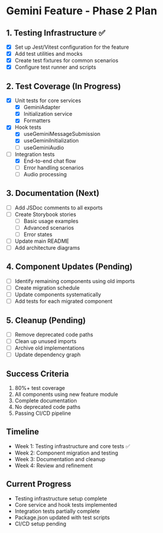 # Gemini Feature - Phase 2 Plan

## 1. Testing Infrastructure ✅
- [x] Set up Jest/Vitest configuration for the feature
- [x] Add test utilities and mocks
- [x] Create test fixtures for common scenarios
- [x] Configure test runner and scripts

## 2. Test Coverage (In Progress)
- [x] Unit tests for core services
  - [x] GeminiAdapter
  - [x] Initialization service
  - [x] Formatters
- [x] Hook tests
  - [x] useGeminiMessageSubmission
  - [x] useGeminiInitialization
  - [ ] useGeminiAudio
- [ ] Integration tests
  - [x] End-to-end chat flow
  - [ ] Error handling scenarios
  - [ ] Audio processing

## 3. Documentation (Next)
- [ ] Add JSDoc comments to all exports
- [ ] Create Storybook stories
  - [ ] Basic usage examples
  - [ ] Advanced scenarios
  - [ ] Error states
- [ ] Update main README
- [ ] Add architecture diagrams

## 4. Component Updates (Pending)
- [ ] Identify remaining components using old imports
- [ ] Create migration schedule
- [ ] Update components systematically
- [ ] Add tests for each migrated component

## 5. Cleanup (Pending)
- [ ] Remove deprecated code paths
- [ ] Clean up unused imports
- [ ] Archive old implementations
- [ ] Update dependency graph

## Success Criteria
1. 80%+ test coverage
2. All components using new feature module
3. Complete documentation
4. No deprecated code paths
5. Passing CI/CD pipeline

## Timeline
- Week 1: Testing infrastructure and core tests ✅
- Week 2: Component migration and testing
- Week 3: Documentation and cleanup
- Week 4: Review and refinement

## Current Progress
- Testing infrastructure setup complete
- Core service and hook tests implemented
- Integration tests partially complete
- Package.json updated with test scripts
- CI/CD setup pending
